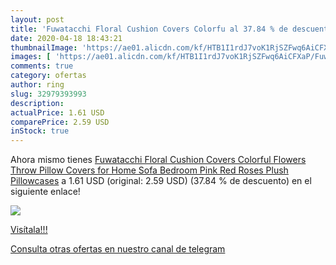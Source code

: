 ```yaml
---
layout: post
title: 'Fuwatacchi Floral Cushion Covers Colorfu al 37.84 % de descuento'
date: 2020-04-18 18:43:21
thumbnailImage: 'https://ae01.alicdn.com/kf/HTB1I1rdJ7voK1RjSZFwq6AiCFXaP/Fuwatacchi-Floral-Cushion-Covers-Colorful-Flowers-Throw-Pillow-Covers-for-Home-Sofa-Bedroom-Pink-Red-Roses.jpg_350x350._SL200_.jpg'
images: [ 'https://ae01.alicdn.com/kf/HTB1I1rdJ7voK1RjSZFwq6AiCFXaP/Fuwatacchi-Floral-Cushion-Covers-Colorful-Flowers-Throw-Pillow-Covers-for-Home-Sofa-Bedroom-Pink-Red-Roses.jpg_350x350._SL200_.jpg' ]
comments: true
category: ofertas
author: ring
slug: 32979393993
description:
actualPrice: 1.61 USD
comparePrice: 2.59 USD
inStock: true
---
```


Ahora mismo tienes [Fuwatacchi Floral Cushion Covers Colorful Flowers Throw Pillow Covers for Home Sofa Bedroom Pink Red Roses Plush Pillowcases](https://www.amazon.com/dp/32979393993/?tag=redken08-20) a 1.61 USD (original: 2.59 USD) (37.84 %  de descuento) en el siguiente enlace!

[![](https://ae01.alicdn.com/kf/HTB1I1rdJ7voK1RjSZFwq6AiCFXaP/Fuwatacchi-Floral-Cushion-Covers-Colorful-Flowers-Throw-Pillow-Covers-for-Home-Sofa-Bedroom-Pink-Red-Roses.jpg_350x350._SL200_.jpg)](https://www.amazon.com/dp/32979393993/?tag=redken08-20)

[Visítala!!!](https://www.amazon.com/dp/32979393993/?tag=redken08-20)

[Consulta otras ofertas en nuestro canal de telegram](https://t.me/s/ofertas25)
